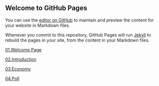 ## Welcome to GitHub Pages

You can use the [editor on GitHub](https://github.com/fyohannes/Data_Elections/edit/master/README.md) to maintain and preview the content for your website in Markdown files.

Whenever you commit to this repository, GitHub Pages will run [Jekyll](https://jekyllrb.com/) to rebuild the pages in your site, from the content in your Markdown files.

[01.Welcome Page](WelcomePage.md)

[02.Introduction](intro.md)

[03.Economy](Economy.md)

[04.Poll](Poll.md)



